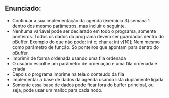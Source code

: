 ## Enunciado:

  - Continuar a sua implementação da agenda (exercício 3) semana 1 dentro dos mesmo parâmetros, mas incluir o seguinte.
  - Nenhuma variável pode ser declarado em todo o programa, somente ponteiros. Todos os dados do programa devem ser guardados dentro do pBuffer.
      Exemplo do que não pode: int c; char a; int v[10]; Nem mesmo como parâmetro de função. Só ponteiros que apontam para dentro do pBuffer.
  - Imprimir de forma ordenada usando uma fila ordenada
  - O usuário escolhe um parâmetro de ordenação e uma fila ordenada é criada
  - Depois o programa imprime na tela o conteúdo da fila
  - Implementar a base de dados da agenda usando lista duplamente ligada
  - Somente essa base de dados pode ficar fora do buffer principal, ou seja, pode usar um malloc para cada nodo.

